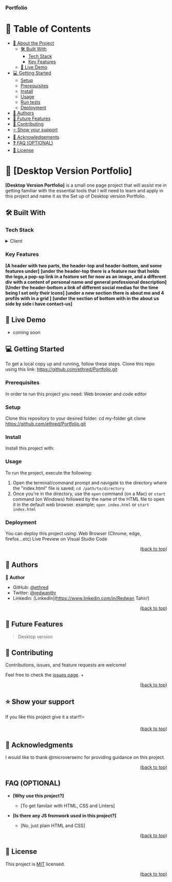<a name="readme-top"></a>

  <h3><b>Portfolio</b></h3>
</div>

# 📗 Table of Contents

- [📖 About the Project](#about-project)
  - [🛠 Built With](#built-with)
    - [Tech Stack](#tech-stack)
    - [Key Features](#key-features)
  - [🚀 Live Demo](#live-demo)
- [💻 Getting Started](#getting-started)
  - [Setup](#setup)
  - [Prerequisites](#prerequisites)
  - [Install](#install)
  - [Usage](#usage)
  - [Run tests](#run-tests)
  - [Deployment](#deployment)
- [👥 Authors](#authors)
- [🔭 Future Features](#future-features)
- [🤝 Contributing](#contributing)
- [⭐️ Show your support](#support)
- [🙏 Acknowledgements](#acknowledgements)
- [❓ FAQ (OPTIONAL)](#faq)
- [📝 License](#license)

# 📖 [Desktop Version Portfolio] <a name="about-project"></a>

**[Desktop Version Portfolio]** is a small one page project that will assist me in getting familiar with the essential tools that I will need to learn and apply in this project and name it as the Set up of Desktop version Portfolio.

## 🛠 Built With <a name="built-with"></a>

### Tech Stack <a name="tech-stack"></a>

<details>
  <summary>Client</summary>
  <ul>
    <li><a href="https://html.com/">HTML</a></li>
    <li><a href="https://www.css3.com/">CSS</a></li>
  </ul>
</details>

### Key Features <a name="key-features"></a>

**[A header with two parts, the header-top and header-bottom, and some features under]**
**[under the header-top there is a feature nav that holds the logo,a pop-up link in a feature set for now as an image, and a different div with a content of personal name and general professional description]**
**[Under the header-bottom a link of different social medias for the time being I set only their icons]**
**[under a new section there is about me and 4 profils with in a grid ]**
**[under the section of bottom with in the about us side by side i have contact-us]**

## 🚀 Live Demo <a name="live-demo"></a>

- coming soon

## 💻 Getting Started <a name="getting-started"></a>

To get a local copy up and running, follow these steps. Clone this repo using this link:
https://github.com/ethred/Portfolio.git

### Prerequisites

In order to run this project you need:
Web browser and code editor

### Setup

Clone this repository to your desired folder:
cd my-folder
git clone https://github.com/ethred/Portfolio.git

### Install

Install this project with:

### Usage

To run the project, execute the following:

1. Open the terminal/command prompt and navigate to the directory where the "index.html" file is saved; `cd /path/to/directory`
2. Once you're in the directory, use the `open` command (on a Mac) or `start` command (on Windows) followed by the name of the HTML file to open it in the default web browser.
   example; `open index.html` or `start index.html`

### Deployment

You can deploy this project using:
Web Browser (Chrome, edge, firefox...etc)
Live Preview on Visual Studio Code

<p align="right">(<a href="#readme-top">back to top</a>)</p>

## 👥 Authors <a name="authors"></a>

👤 **Author**

- GitHub: [@ethred](https://github.com/ethred/Portfolio.git)
- Twitter: [@redwanthr](https://twitter.com/@redwanthr)
- LinkedIn: [LinkedIn](https://www.linkedin.com/in/Redwan Tahir/)

<p align="right">(<a href="#readme-top">back to top</a>)</p>

## 🔭 Future Features <a name="future-features"></a>

> Desktop version

## 🤝 Contributing <a name="contributing"></a>

Contributions, issues, and feature requests are welcome!

Feel free to check the [issues page](../../issues/). +<p align="right">(<a href="#readme-top">back to top</a>)</p>

## ⭐️ Show your support <a name="support"></a>

If you like this project give it a star!!!⭐️

<p align="right">(<a href="#readme-top">back to top</a>)</p>

## 🙏 Acknowledgments <a name="acknowledgements"></a>

I would like to thank @microverseinc for providing guidance on this project.

<p align="right">(<a href="#readme-top">back to top</a>)</p>

## FAQ (OPTIONAL) <a name="faq"></a>

- **[Why use this project?]**

  - [To get familair with HTML, CSS and Linters]

- **[Is there any JS fromwork used in this project?]**

  - [No, just plain HTML and CSS]

<p align="right">(<a href="#readme-top">back to top</a>)</p>

## 📝 License <a name="license"></a>

This project is [MIT](https://github.com/ethred/Portfolio/blob/71960de3f91acff469dbddb5ba622081c966bb7d/LICENSE) licensed.

<p align="right">(<a href="#readme-top">back to top</a>)</p>
